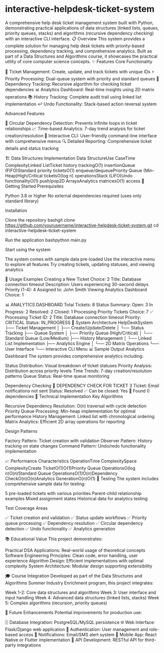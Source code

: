 # interactive-helpdesk-ticket-system
A comprehensive help desk ticket management system built with Python, demonstrating practical applications of data structures (linked lists, queues, priority queues, stacks) and algorithms (recursive dependency checking) with an interactive CLI interface.
📋 Overview
This system provides a complete solution for managing help desk tickets with priority-based processing, dependency tracking, and comprehensive analytics. Built as part of a Data Structures and Algorithms course, it showcases the practical utility of core computer science concepts.
✨ Features
Core Functionality

🎯 Ticket Management: Create, update, and track tickets with unique IDs
⚡ Priority Processing: Dual-queue system with priority and standard queues
🔗 Dependency Tracking: Recursive algorithm for checking ticket dependencies
📊 Analytics Dashboard: Real-time insights using 2D matrix operations
📚 History Tracking: Complete audit trail using linked list implementation
↩️ Undo Functionality: Stack-based action reversal system

Advanced Features

🔄 Circular Dependency Detection: Prevents infinite loops in ticket relationships
📈 Time-based Analytics: 7-day trend analysis for ticket creation/resolution
🎨 Interactive CLI: User-friendly command-line interface with comprehensive menus
🔍 Detailed Reporting: Comprehensive ticket details and status tracking

🏗️ Data Structures Implementation
Data StructureUse CaseTime ComplexityLinked ListTicket history trackingO(1) insertionQueue (FIFO)Standard priority ticketsO(1) enqueue/dequeuePriority Queue (Min-Heap)High/Critical ticketsO(log n) operationsStack (LIFO)Undo functionalityO(1) push/pop2D ArraysAnalytics matricesO(1) access
🚀 Getting Started
Prerequisites

Python 3.8 or higher
No external dependencies required (uses only standard library)

Installation

Clone the repository
bashgit clone https://github.com/yourusername/interactive-helpdesk-ticket-system.git
cd interactive-helpdesk-ticket-system

Run the application
bashpython main.py

Start using the system

The system comes with sample data pre-loaded
Use the interactive menu to explore all features
Try creating tickets, updating statuses, and viewing analytics



📖 Usage Examples
Creating a New Ticket
Choice: 2
Title: Database connection timeout
Description: Users experiencing 30-second delays
Priority (1-4): 4
Assigned to: John Smith
Viewing Analytics Dashboard
Choice: 1

📊 ANALYTICS DASHBOARD
Total Tickets: 8
Status Summary:
   Open: 3
   In Progress: 2
   Resolved: 2
   Closed: 1
Processing Priority Tickets
Choice: 7
✅ Processing Ticket ID: 2
   Title: Database connection timeout
   Priority: CRITICAL
   Status: IN_PROGRESS
🎯 System Architecture
HelpDeskSystem
├── Ticket Management
│   ├── Create/Update/Delete
│   └── Status Tracking
├── Queue System
│   ├── Priority Queue (High/Critical)
│   └── Standard Queue (Low/Medium)
├── History Management
│   └── Linked List Implementation
├── Analytics Engine
│   └── 2D Matrix Operations
└── User Interface
    └── Interactive CLI Menu
📊 Sample Output
Analytics Dashboard
The system provides comprehensive analytics including:

Status Distribution: Visual breakdown of ticket statuses
Priority Analysis: Distribution across priority levels
Time Trends: 7-day creation/resolution patterns
Queue Status: Real-time queue monitoring

Dependency Checking
🔗 DEPENDENCY CHECK FOR TICKET 3
Ticket: Email notifications not sent
Status: Resolved
✅ Can be closed: Yes
📎 Found 0 dependencies
🔧 Technical Implementation
Key Algorithms

Recursive Dependency Resolution: O(n) traversal with cycle detection
Priority Queue Processing: Min-heap implementation for optimal performance
History Management: Linked list with chronological ordering
Matrix Analytics: Efficient 2D array operations for reporting

Design Patterns

Factory Pattern: Ticket creation with validation
Observer Pattern: History tracking on state changes
Command Pattern: Undo/redo functionality implementation

📈 Performance Characteristics
OperationTime ComplexitySpace ComplexityCreate TicketO(1)O(1)Priority Queue OperationsO(log n)O(n)Standard Queue OperationsO(1)O(n)Dependency CheckO(n)O(n)Analytics GenerationO(n)O(1)
🧪 Testing
The system includes comprehensive sample data for testing:

5 pre-loaded tickets with various priorities
Parent-child relationship examples
Mixed assignment states
Historical data for analytics testing

Test Coverage Areas

✅ Ticket creation and validation
✅ Status update workflows
✅ Priority queue processing
✅ Dependency resolution
✅ Circular dependency detection
✅ Undo functionality
✅ Analytics generation

📚 Educational Value
This project demonstrates:

Practical DSA Applications: Real-world usage of theoretical concepts
Software Engineering Principles: Clean code, error handling, user experience
Algorithm Design: Efficient implementations with optimal complexity
System Architecture: Modular design supporting extensibility

🎓 Course Integration
Developed as part of the Data Structures and Algorithms Summer Industry Enrichment program, this project integrates:

Week 1-2: Core data structures and algorithms
Week 3: User interface and input handling
Week 4: Advanced data structures (linked lists, stacks)
Week 5: Complex algorithms (recursion, priority queues)

🔮 Future Enhancements
Potential improvements for production use:

🗄️ Database Integration: PostgreSQL/MySQL persistence
🌐 Web Interface: Flask/Django web application
🔐 Authentication: User management and role-based access
📧 Notifications: Email/SMS alert system
📱 Mobile App: React Native or Flutter implementation
🔌 API Development: RESTful API for third-party integrations
